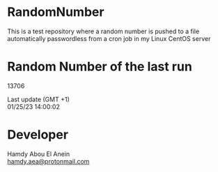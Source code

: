 # RandomNumber    
This is a test repository where a random number is pushed to a file automatically passwordless from a cron job in my Linux CentOS server    
# Random Number of the last run   
13706
      
Last update (GMT +1)    
01/25/23 14:00:02
# Developer    
Hamdy Abou El Anein   
hamdy.aea@protonmail.com
